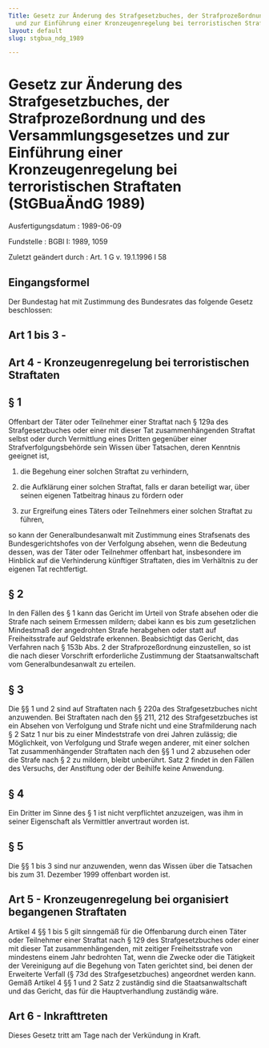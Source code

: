 ```yaml
---
Title: Gesetz zur Änderung des Strafgesetzbuches, der Strafprozeßordnung und des Versammlungsgesetzes
  und zur Einführung einer Kronzeugenregelung bei terroristischen Straftaten
layout: default
slug: stgbua_ndg_1989

---
```


# Gesetz zur Änderung des Strafgesetzbuches, der Strafprozeßordnung und des Versammlungsgesetzes und zur Einführung einer Kronzeugenregelung bei terroristischen Straftaten (StGBuaÄndG 1989)

Ausfertigungsdatum
:   1989-06-09

Fundstelle
:   BGBl I: 1989, 1059

Zuletzt geändert durch
:   Art. 1 G v. 19.1.1996 I 58


## Eingangsformel

Der Bundestag hat mit Zustimmung des Bundesrates das folgende Gesetz
beschlossen:


## Art 1 bis 3 - 



## Art 4 - Kronzeugenregelung bei terroristischen Straftaten



## § 1

Offenbart der Täter oder Teilnehmer einer Straftat nach § 129a des
Strafgesetzbuches oder einer mit dieser Tat zusammenhängenden Straftat
selbst oder durch Vermittlung eines Dritten gegenüber einer
Strafverfolgungsbehörde sein Wissen über Tatsachen, deren Kenntnis
geeignet ist,

1.  die Begehung einer solchen Straftat zu verhindern,


2.  die Aufklärung einer solchen Straftat, falls er daran beteiligt war,
    über seinen eigenen Tatbeitrag hinaus zu fördern oder


3.  zur Ergreifung eines Täters oder Teilnehmers einer solchen Straftat zu
    führen,



so kann der Generalbundesanwalt mit Zustimmung eines Strafsenats des
Bundesgerichtshofes von der Verfolgung absehen, wenn die Bedeutung
dessen, was der Täter oder Teilnehmer offenbart hat, insbesondere im
Hinblick auf die Verhinderung künftiger Straftaten, dies im Verhältnis
zu der eigenen Tat rechtfertigt.


## § 2

In den Fällen des § 1 kann das Gericht im Urteil von Strafe absehen
oder die Strafe nach seinem Ermessen mildern; dabei kann es bis zum
gesetzlichen Mindestmaß der angedrohten Strafe herabgehen oder statt
auf Freiheitsstrafe auf Geldstrafe erkennen. Beabsichtigt das Gericht,
das Verfahren nach § 153b Abs. 2 der Strafprozeßordnung einzustellen,
so ist die nach dieser Vorschrift erforderliche Zustimmung der
Staatsanwaltschaft vom Generalbundesanwalt zu erteilen.


## § 3

Die §§ 1 und 2 sind auf Straftaten nach § 220a des Strafgesetzbuches
nicht anzuwenden. Bei Straftaten nach den §§ 211, 212 des
Strafgesetzbuches ist ein Absehen von Verfolgung und Strafe nicht und
eine Strafmilderung nach § 2 Satz 1 nur bis zu einer Mindeststrafe von
drei Jahren zulässig; die Möglichkeit, von Verfolgung und Strafe wegen
anderer, mit einer solchen Tat zusammenhängender Straftaten nach den
§§ 1 und 2 abzusehen oder die Strafe nach § 2 zu mildern, bleibt
unberührt. Satz 2 findet in den Fällen des Versuchs, der Anstiftung
oder der Beihilfe keine Anwendung.


## § 4

Ein Dritter im Sinne des § 1 ist nicht verpflichtet anzuzeigen, was
ihm in seiner Eigenschaft als Vermittler anvertraut worden ist.


## § 5

Die §§ 1 bis 3 sind nur anzuwenden, wenn das Wissen über die Tatsachen
bis zum 31. Dezember 1999 offenbart worden ist.


## Art 5 - Kronzeugenregelung bei organisiert begangenen Straftaten

Artikel 4 §§ 1 bis 5 gilt sinngemäß für die Offenbarung durch einen
Täter oder Teilnehmer einer Straftat nach § 129 des Strafgesetzbuches
oder einer mit dieser Tat zusammenhängenden, mit zeitiger
Freiheitsstrafe von mindestens einem Jahr bedrohten Tat, wenn die
Zwecke oder die Tätigkeit der Vereinigung auf die Begehung von Taten
gerichtet sind, bei denen der Erweiterte Verfall (§ 73d des
Strafgesetzbuches) angeordnet werden kann. Gemäß Artikel 4 §§ 1 und 2
Satz 2 zuständig sind die Staatsanwaltschaft und das Gericht, das für
die Hauptverhandlung zuständig wäre.


## Art 6 - Inkrafttreten

Dieses Gesetz tritt am Tage nach der Verkündung in Kraft.

